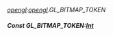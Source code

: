 _[opengl](../../modules/opengl/opengl-module.md):[opengl](../../modules/opengl/opengl-module.md).GL\_BITMAP\_TOKEN_
##### Const GL\_BITMAP\_TOKEN:[Int](../../modules/wonkey/wonkey-types-int.md)
